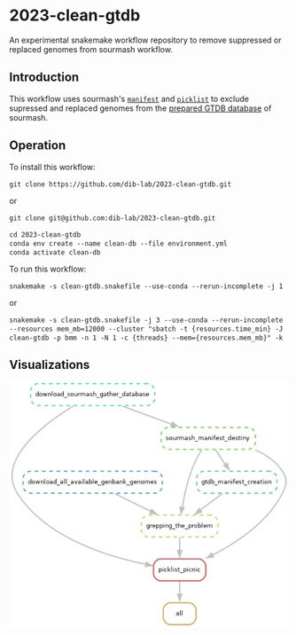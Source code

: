 # 2023-clean-gtdb
An experimental snakemake workflow repository to remove suppressed or replaced genomes from sourmash workflow.

## Introduction

This workflow uses sourmash's [`manifest`](https://sourmash.readthedocs.io/en/latest/command-line.html#id48) and [`picklist`](https://sourmash.readthedocs.io/en/latest/command-line.html#id54) to exclude supressed and replaced genomes from the [prepared GTDB database](https://sourmash.readthedocs.io/en/latest/databases.html) of sourmash. 

## Operation

To install this workflow:
```
git clone https://github.com/dib-lab/2023-clean-gtdb.git
```
or
```
git clone git@github.com:dib-lab/2023-clean-gtdb.git
```

```
cd 2023-clean-gtdb
conda env create --name clean-db --file environment.yml
conda activate clean-db
```

To run this workflow:
```
snakemake -s clean-gtdb.snakefile --use-conda --rerun-incomplete -j 1
```
or
```
snakemake -s clean-gtdb.snakefile -j 3 --use-conda --rerun-incomplete --resources mem_mb=12000 --cluster "sbatch -t {resources.time_min} -J clean-gtdb -p bmm -n 1 -N 1 -c {threads} --mem={resources.mem_mb}" -k
```

## Visualizations

![](https://raw.githubusercontent.com/dib-lab/2023-clean-gtdb/main/clean-gtdb-workflow-dag.png)
